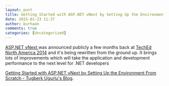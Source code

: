 ```yaml
---
layout: post
title: Getting Started with ASP.NET vNext by Setting Up the Environment From Scratch - Tugberk Ugurlu's Blog
date: 2015-01-23 11:37
author: burhaan
comments: true
categories: [Uncategorized]
---
```

<a href="http://asp.net/vnext" target="_blank">ASP.NET vNext </a>was announced publicly a few months back at <a href="http://channel9.msdn.com/Events/TechEd/NorthAmerica/2014/DEV-B411#fbid=" target="_blank">TechEd North America 2014</a> and it's being rewritten from the ground up. It brings lots of improvements which will take the application and development performance to the next level for .NET developers

<a href="http://www.tugberkugurlu.com/archive/getting-started-with-asp-net-vnext-by-setting-up-the-environment-from-scratch">Getting Started with ASP.NET vNext by Setting Up the Environment From Scratch - Tugberk Ugurlu's Blog</a>.
